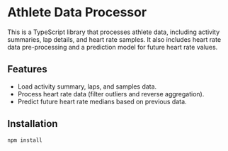 # Athlete Data Processor

This is a TypeScript library that processes athlete data, including activity summaries, lap details, and heart rate samples. It also includes heart rate data pre-processing and a prediction model for future heart rate values.

## Features

- Load activity summary, laps, and samples data.
- Process heart rate data (filter outliers and reverse aggregation).
- Predict future heart rate medians based on previous data.

## Installation

```bash
npm install
